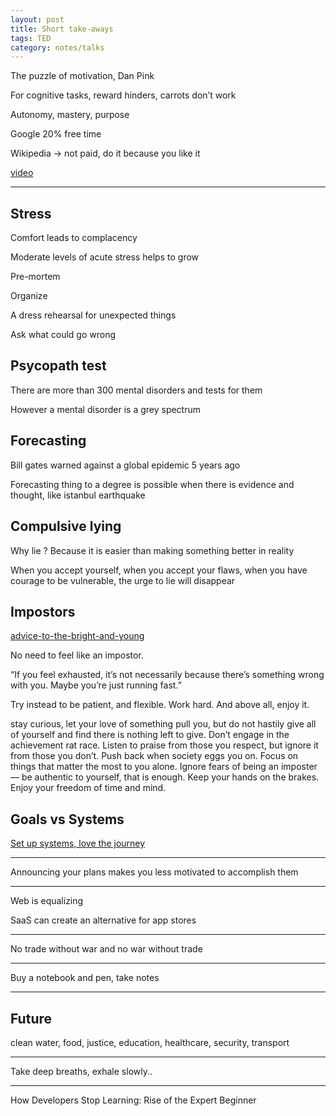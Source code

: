 ```yaml
---
layout: post
title: Short take-aways 
tags: TED
category: notes/talks
--- 
```


The puzzle of motivation, Dan Pink

For cognitive tasks, reward hinders, carrots don’t work 

Autonomy, mastery, purpose 

Google 20% free time 

Wikipedia -> not paid, do it because you like it 

[video](https://youtu.be/rrkrvAUbU9Y)

---

## Stress

Comfort leads to complacency

Moderate levels of acute stress helps to grow 

Pre-mortem 

Organize 

A dress rehearsal for unexpected things 

Ask what could go wrong 


## Psycopath test

There are more than 300 mental disorders and tests for them 

However a mental disorder is a grey spectrum 
 
## Forecasting

Bill gates warned against a global epidemic 5 years ago 

Forecasting thing to a degree is possible when there is evidence and thought, like istanbul earthquake 


## Compulsive lying 

Why lie ? Because it is easier than making something better in reality 

When you accept yourself, when you accept your flaws, when you have courage to be vulnerable, the urge to lie will disappear 

## Impostors

[advice-to-the-bright-and-young](https://daniellefong.com/2008/05/15/advice-to-the-bright-and-young/)

No need to feel like an impostor. 

“If you feel exhausted, it’s not necessarily because there’s something wrong with you. Maybe you’re just running fast.”

Try instead to be patient, and flexible. Work hard. And above all, enjoy it.

stay curious, let your love of something pull you, but do not hastily give all of yourself and find there is nothing left to give. Don’t engage in the achievement rat race. Listen to praise from those you respect, but ignore it from those you don’t. Push back when society eggs you on. Focus on things that matter the most to you alone. Ignore fears of being an imposter — be authentic to yourself, that is enough. Keep your hands on the brakes. Enjoy your freedom of time and mind. 

## Goals vs Systems

[Set up systems, love the journey](https://www.scottadamssays.com/2013/11/18/goals-vs-systems/
)

---


Announcing your plans makes you less motivated to accomplish them


---

Web is equalizing 

SaaS can create an alternative for app stores  

---

No trade without war and no war without trade

---

Buy a notebook and pen, take notes 

---

## Future 

clean water, food, justice, education, healthcare, security, transport  

---

Take deep breaths, exhale slowly..


---

How Developers Stop Learning: Rise of the Expert Beginner





